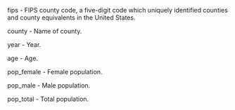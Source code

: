 fips - FIPS county code, a five-digit code which uniquely identified counties and county equivalents in the United States.

county - Name of county.

year - Year.

age	- Age.

pop_female - Female population.	

pop_male - Male population.

pop_total - Total population.